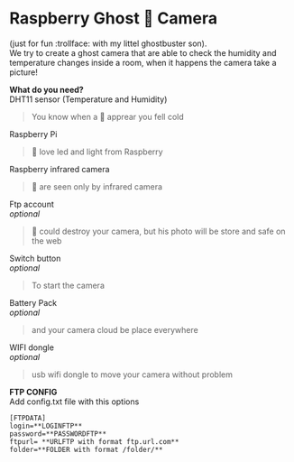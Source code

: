# Raspberry Ghost :ghost: Camera
(just for fun :trollface: with my littel ghostbuster son). <br />
We try to create a ghost camera that are able to check the humidity and temperature changes inside a room, when it happens the camera take a picture!

**What do you need?**<br />
DHT11 sensor (Temperature and Humidity) <br />
>You know when a :ghost: apprear you fell cold

Raspberry Pi <br /> 
>:ghost: love led and light from Raspberry

Raspberry infrared camera  <br /> 
>:ghost: are seen only by infrared camera


Ftp account <br /> *optional*
>:ghost: could destroy your camera, but his photo will be store and safe on the web

Switch button <br /> *optional*
>To start the camera

Battery Pack <br />*optional*
>and your camera cloud be place everywhere

WIFI dongle<br /> *optional*
> usb wifi dongle to move your camera without problem

**FTP CONFIG**<br />
Add config.txt file with this options

```
[FTPDATA]
login=**LOGINFTP**
password=**PASSWORDFTP**
ftpurl= **URLFTP with format ftp.url.com**
folder=**FOLDER with format /folder/**
```

